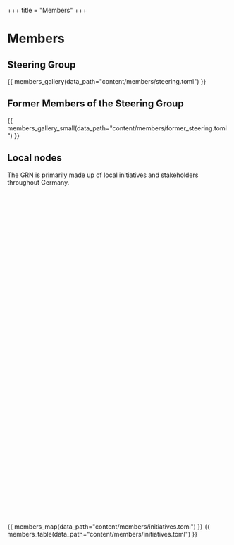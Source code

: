 +++
title = "Members"
+++

# Members

## Steering Group

<div class="mx-lg-negative my-4">
  {{ members_gallery(data_path="content/members/steering.toml") }}
</div>

## Former Members of the Steering Group

<div class="mx-lg-negative my-4">
  {{ members_gallery_small(data_path="content/members/former_steering.toml") }}
</div>

## Local nodes

The GRN is primarily made up of local initiatives and stakeholders throughout Germany.

<div id="map" class="mx-lg-negative my-4" style="height: 750px"></div>
{{ members_map(data_path="content/members/initiatives.toml") }}
{{ members_table(data_path="content/members/initiatives.toml") }}
